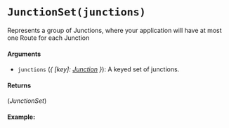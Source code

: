 # `JunctionSet(junctions)`

Represents a group of Junctions, where your application will have at most one Route for each Junction 

#### Arguments

* `junctions` (*{ [key]: [Junction](Junction.md) }*): A keyed set of junctions.

#### Returns

(*JunctionSet*) 

#### Example:

